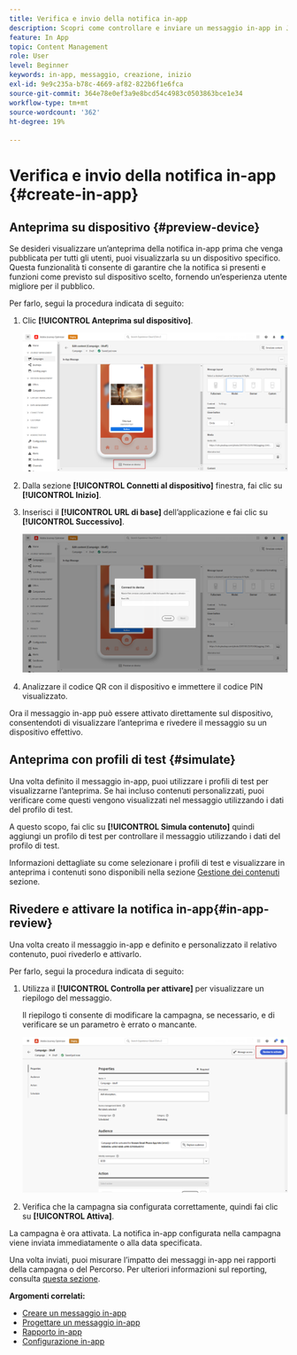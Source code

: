 ```yaml
---
title: Verifica e invio della notifica in-app
description: Scopri come controllare e inviare un messaggio in-app in Journey Optimizer
feature: In App
topic: Content Management
role: User
level: Beginner
keywords: in-app, messaggio, creazione, inizio
exl-id: 9e9c235a-b78c-4669-af82-822b6f1e6fca
source-git-commit: 364e78e0ef3a9e8bcd54c4983c0503863bce1e34
workflow-type: tm+mt
source-wordcount: '362'
ht-degree: 19%

---
```


# Verifica e invio della notifica in-app {#create-in-app}

## Anteprima su dispositivo {#preview-device}

Se desideri visualizzare un’anteprima della notifica in-app prima che venga pubblicata per tutti gli utenti, puoi visualizzarla su un dispositivo specifico. Questa funzionalità ti consente di garantire che la notifica si presenti e funzioni come previsto sul dispositivo scelto, fornendo un’esperienza utente migliore per il pubblico.

Per farlo, segui la procedura indicata di seguito:

1. Clic **[!UICONTROL Anteprima sul dispositivo]**.

   ![](assets/in_app_create_6.png)

1. Dalla sezione **[!UICONTROL Connetti al dispositivo]** finestra, fai clic su **[!UICONTROL Inizio]**.

1. Inserisci il **[!UICONTROL URL di base]** dell’applicazione e fai clic su **[!UICONTROL Successivo]**.

   ![](assets/in_app_create_7.png)

1. Analizzare il codice QR con il dispositivo e immettere il codice PIN visualizzato.

Ora il messaggio in-app può essere attivato direttamente sul dispositivo, consentendoti di visualizzare l’anteprima e rivedere il messaggio su un dispositivo effettivo.

## Anteprima con profili di test {#simulate}

Una volta definito il messaggio in-app, puoi utilizzare i profili di test per visualizzarne l’anteprima. Se hai incluso contenuti personalizzati, puoi verificare come questi vengono visualizzati nel messaggio utilizzando i dati del profilo di test.

A questo scopo, fai clic su **[!UICONTROL Simula contenuto]** quindi aggiungi un profilo di test per controllare il messaggio utilizzando i dati del profilo di test.

Informazioni dettagliate su come selezionare i profili di test e visualizzare in anteprima i contenuti sono disponibili nella sezione [Gestione dei contenuti](../content-management/preview-test.md) sezione.

## Rivedere e attivare la notifica in-app{#in-app-review}

Una volta creato il messaggio in-app e definito e personalizzato il relativo contenuto, puoi rivederlo e attivarlo.

Per farlo, segui la procedura indicata di seguito:

1. Utilizza il **[!UICONTROL Controlla per attivare]** per visualizzare un riepilogo del messaggio.

   Il riepilogo ti consente di modificare la campagna, se necessario, e di verificare se un parametro è errato o mancante.

   ![](assets/in_app_create_5.png)

1. Verifica che la campagna sia configurata correttamente, quindi fai clic su **[!UICONTROL Attiva]**.

La campagna è ora attivata. La notifica in-app configurata nella campagna viene inviata immediatamente o alla data specificata.

Una volta inviati, puoi misurare l’impatto dei messaggi in-app nei rapporti della campagna o del Percorso. Per ulteriori informazioni sul reporting, consulta [questa sezione](../reports/campaign-global-report.md#inapp-report).

**Argomenti correlati:**

* [Creare un messaggio in-app](create-in-app.md)
* [Progettare un messaggio in-app](design-in-app.md)
* [Rapporto in-app](../reports/campaign-global-report.md#inapp-report)
* [Configurazione in-app](inapp-configuration.md)

